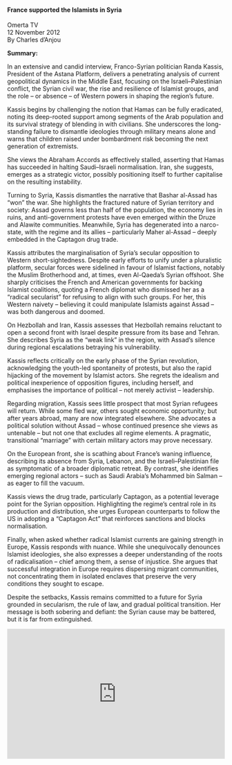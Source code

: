 <h4>France supported the Islamists in Syria</h4>

Omerta TV  
12 November 2012  
By Charles d’Anjou

<b>Summary:</b>

In an extensive and candid interview, Franco-Syrian politician Randa Kassis, President of the Astana Platform, delivers a penetrating analysis of current geopolitical dynamics in the Middle East, focusing on the Israeli–Palestinian conflict, the Syrian civil war, the rise and resilience of Islamist groups, and the role – or absence – of Western powers in shaping the region’s future.

Kassis begins by challenging the notion that Hamas can be fully eradicated, noting its deep-rooted support among segments of the Arab population and its survival strategy of blending in with civilians. She underscores the long-standing failure to dismantle ideologies through military means alone and warns that children raised under bombardment risk becoming the next generation of extremists.

She views the Abraham Accords as effectively stalled, asserting that Hamas has succeeded in halting Saudi–Israeli normalisation. Iran, she suggests, emerges as a strategic victor, possibly positioning itself to further capitalise on the resulting instability.

Turning to Syria, Kassis dismantles the narrative that Bashar al-Assad has “won” the war. She highlights the fractured nature of Syrian territory and society: Assad governs less than half of the population, the economy lies in ruins, and anti-government protests have even emerged within the Druze and Alawite communities. Meanwhile, Syria has degenerated into a narco-state, with the regime and its allies – particularly Maher al-Assad – deeply embedded in the Captagon drug trade.

Kassis attributes the marginalisation of Syria’s secular opposition to Western short-sightedness. Despite early efforts to unify under a pluralistic platform, secular forces were sidelined in favour of Islamist factions, notably the Muslim Brotherhood and, at times, even Al-Qaeda’s Syrian offshoot. She sharply criticises the French and American governments for backing Islamist coalitions, quoting a French diplomat who dismissed her as a “radical secularist” for refusing to align with such groups. For her, this Western naivety – believing it could manipulate Islamists against Assad – was both dangerous and doomed.

On Hezbollah and Iran, Kassis assesses that Hezbollah remains reluctant to open a second front with Israel despite pressure from its base and Tehran. She describes Syria as the “weak link” in the region, with Assad’s silence during regional escalations betraying his vulnerability.

Kassis reflects critically on the early phase of the Syrian revolution, acknowledging the youth-led spontaneity of protests, but also the rapid hijacking of the movement by Islamist actors. She regrets the idealism and political inexperience of opposition figures, including herself, and emphasises the importance of political – not merely activist – leadership.

Regarding migration, Kassis sees little prospect that most Syrian refugees will return. While some fled war, others sought economic opportunity; but after years abroad, many are now integrated elsewhere. She advocates a political solution without Assad – whose continued presence she views as untenable – but not one that excludes all regime elements. A pragmatic, transitional “marriage” with certain military actors may prove necessary.

On the European front, she is scathing about France’s waning influence, describing its absence from Syria, Lebanon, and the Israeli–Palestinian file as symptomatic of a broader diplomatic retreat. By contrast, she identifies emerging regional actors – such as Saudi Arabia’s Mohammed bin Salman – as eager to fill the vacuum.

Kassis views the drug trade, particularly Captagon, as a potential leverage point for the Syrian opposition. Highlighting the regime’s central role in its production and distribution, she urges European counterparts to follow the US in adopting a “Captagon Act” that reinforces sanctions and blocks normalisation.

Finally, when asked whether radical Islamist currents are gaining strength in Europe, Kassis responds with nuance. While she unequivocally denounces Islamist ideologies, she also expresses a deeper understanding of the roots of radicalisation – chief among them, a sense of injustice. She argues that successful integration in Europe requires dispersing migrant communities, not concentrating them in isolated enclaves that preserve the very conditions they sought to escape.

Despite the setbacks, Kassis remains committed to a future for Syria grounded in secularism, the rule of law, and gradual political transition. Her message is both sobering and defiant: the Syrian cause may be battered, but it is far from extinguished.

<p></p>
<center>
<div style="display: flex; justify-content: center; position:relative;width: 100%;height: 300px;"><iframe
    src="https://iframe.mediadelivery.net/embed/460223/0a90527d-9d3c-4d12-b5d1-9d47a78c563e?autoplay=false&loop=false&muted=false&preload=true&responsive=true"
    loading="lazy" style="border:0;height:100%;width: 520px;"
    allow="accelerometer;gyroscope;autoplay;encrypted-media;picture-in-picture;" allowfullscreen="true"></iframe>
</div>
</center>  
<p></p>
